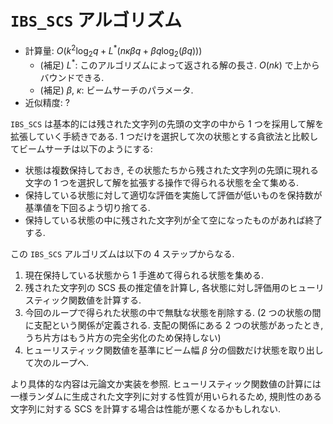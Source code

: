 # `IBS_SCS` アルゴリズム

- 計算量: $O(k^2 \log_2 q + L^* (n \kappa \beta q + \beta q \log_2 \left( \beta q \right)))$
    - (補足) $L^*$: このアルゴリズムによって返される解の長さ. $O(nk)$ で上からバウンドできる.
    - (補足) $\beta$, $\kappa$: ビームサーチのパラメータ.
- 近似精度: ?

`IBS_SCS` は基本的には残された文字列の先頭の文字の中から 1 つを採用して解を拡張していく手続きである.
1 つだけを選択して次の状態とする貪欲法と比較してビームサーチは以下のようにする:

- 状態は複数保持しておき, その状態たちから残された文字列の先頭に現れる文字の 1 つを選択して解を拡張する操作で得られる状態を全て集める.
- 保持している状態に対して適切な評価を実施して評価が低いものを保持数が基準値を下回るよう切り捨てる.
- 保持している状態の中に残された文字列が全て空になったものがあれば終了する.

この `IBS_SCS` アルゴリズムは以下の 4 ステップからなる.

1. 現在保持している状態から 1 手進めて得られる状態を集める.
2. 残された文字列の SCS 長の推定値を計算し, 各状態に対し評価用のヒューリスティック関数値を計算する.
3. 今回のループで得られた状態の中で無駄な状態を削除する. (2 つの状態の間に支配という関係が定義される. 支配の関係にある 2 つの状態があったとき, うち片方はもう片方の完全劣化のため保持しない)
4. ヒューリスティック関数値を基準にビーム幅 $\beta$ 分の個数だけ状態を取り出して次のループへ.

より具体的な内容は元論文か実装を参照.
ヒューリスティック関数値の計算には一様ランダムに生成された文字列に対する性質が用いられるため,
規則性のある文字列に対する SCS を計算する場合は性能が悪くなるかもしれない.
